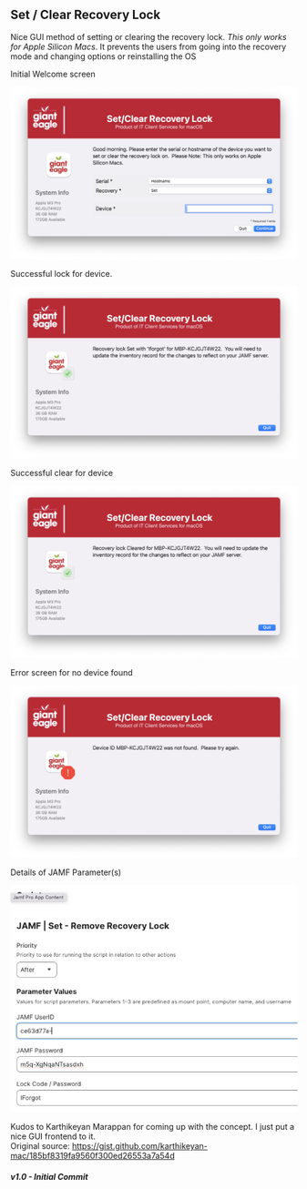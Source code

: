 ## Set / Clear Recovery Lock

Nice GUI method of setting or clearing the recovery lock.  *This only works for Apple Silicon Macs*.  It prevents the users from going into the recovery mode and changing options or reinstalling the OS

Initial Welcome screen

![](/RecoveryLock/Welcome.png)

Successful lock for device.

![](/RecoveryLock/Complete_Set.png)

Successful clear for device

![](/RecoveryLock/Complete_Clear.png)

Error screen for no device found

![](/RecoveryLock/Failure.png)

Details of JAMF Parameter(s)

![](/RecoveryLock/JAMF_Parameters.png)


Kudos to Karthikeyan Marappan for coming up with the concept.  I just put a nice GUI frontend to it.  
Original source: https://gist.github.com/karthikeyan-mac/185bf8319fa9560f300ed26553a7a54d

##### _v1.0 - Initial Commit_

